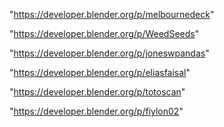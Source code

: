 "https://developer.blender.org/p/melbournedeck"

"https://developer.blender.org/p/WeedSeeds"

"https://developer.blender.org/p/joneswpandas"

"https://developer.blender.org/p/eliasfaisal"

"https://developer.blender.org/p/totoscan"

"https://developer.blender.org/p/fiylon02"

